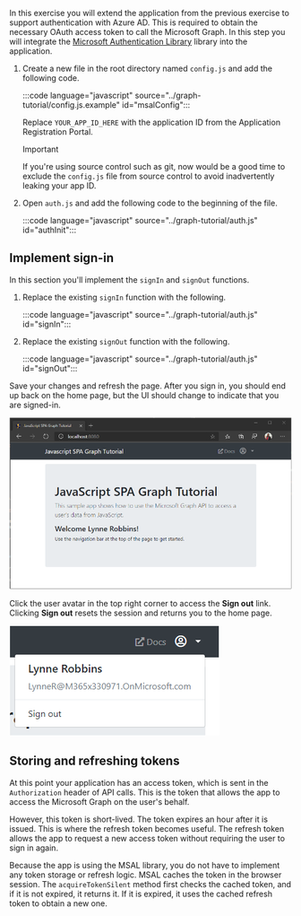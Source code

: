 <!-- markdownlint-disable MD002 MD041 -->

In this exercise you will extend the application from the previous exercise to support authentication with Azure AD. This is required to obtain the necessary OAuth access token to call the Microsoft Graph. In this step you will integrate the [Microsoft Authentication Library](https://github.com/AzureAD/microsoft-authentication-library-for-js) library into the application.

1. Create a new file in the root directory named `config.js` and add the following code.

    :::code language="javascript" source="../graph-tutorial/config.js.example" id="msalConfig":::

    Replace `YOUR_APP_ID_HERE` with the application ID from the Application Registration Portal.

    > [!IMPORTANT]
    > If you're using source control such as git, now would be a good time to exclude the `config.js` file from source control to avoid inadvertently leaking your app ID.

1. Open `auth.js` and add the following code to the beginning of the file.

    :::code language="javascript" source="../graph-tutorial/auth.js" id="authInit":::

## Implement sign-in

In this section you'll implement the `signIn` and `signOut` functions.

1. Replace the existing `signIn` function with the following.

    :::code language="javascript" source="../graph-tutorial/auth.js" id="signIn":::

1. Replace the existing `signOut` function with the following.

    :::code language="javascript" source="../graph-tutorial/auth.js" id="signOut":::

Save your changes and refresh the page. After you sign in, you should end up back on the home page, but the UI should change to indicate that you are signed-in.

![A screenshot of the home page after signing in](./images/user-signed-in.png)

Click the user avatar in the top right corner to access the **Sign out** link. Clicking **Sign out** resets the session and returns you to the home page.

![A screenshot of the dropdown menu with the Sign out link](./images/sign-out-button.png)

## Storing and refreshing tokens

At this point your application has an access token, which is sent in the `Authorization` header of API calls. This is the token that allows the app to access the Microsoft Graph on the user's behalf.

However, this token is short-lived. The token expires an hour after it is issued. This is where the refresh token becomes useful. The refresh token allows the app to request a new access token without requiring the user to sign in again.

Because the app is using the MSAL library, you do not have to implement any token storage or refresh logic. MSAL caches the token in the browser session. The `acquireTokenSilent` method first checks the cached token, and if it is not expired, it returns it. If it is expired, it uses the cached refresh token to obtain a new one.
